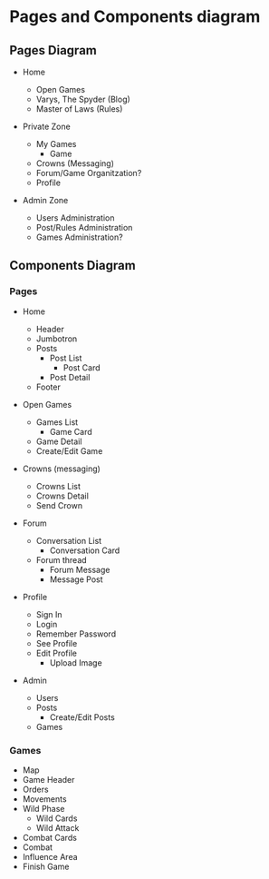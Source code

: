# Pages and Components diagram

## Pages Diagram

* Home
    * Open Games
    * Varys, The Spyder (Blog)
    * Master of Laws (Rules)

* Private Zone
    * My Games
        * Game
    * Crowns (Messaging)
    * Forum/Game Organitzation?
    * Profile

* Admin Zone
    * Users Administration
    * Post/Rules Administration
    * Games Administration?

## Components Diagram

### Pages
* Home
    * Header
    * Jumbotron
    * Posts
        * Post List
            * Post Card
        * Post Detail
    * Footer
* Open Games
    * Games List
        * Game Card
    * Game Detail
    * Create/Edit Game
* Crowns (messaging)
    * Crowns List
    * Crowns Detail
    * Send Crown
* Forum
    * Conversation List
        * Conversation Card
    * Forum thread
        * Forum Message
        * Message Post
* Profile
    * Sign In
    * Login
    * Remember Password
    * See Profile
    * Edit Profile
        * Upload Image

* Admin
    * Users
    * Posts
        * Create/Edit Posts
    * Games

### Games
* Map
* Game Header
* Orders
* Movements
* Wild Phase
    * Wild Cards
    * Wild Attack
* Combat Cards
* Combat
* Influence Area
* Finish Game




